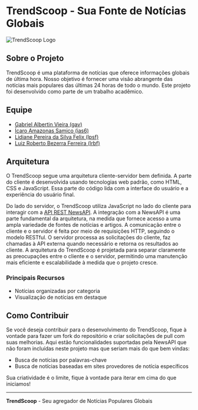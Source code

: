 # TrendScoop - Sua Fonte de Notícias Globais

![TrendScoop Logo](./assets/trendscoopLogo.png)

## Sobre o Projeto

TrendScoop é uma plataforma de notícias que oferece informações globais de última hora. Nosso objetivo é fornecer uma visão abrangente das notícias mais populares das últimas 24 horas de todo o mundo. Este projeto foi desenvolvido como parte de um trabalho acadêmico.

## Equipe

* [Gabriel Albertin Vieira (gav)](https://github.com/gavgabriel)
* [Ícaro Amazonas Samico (ias6)](https://github.com/Icaroamazonas)
* [Lidiane Pereira da Silva Felix (lpsf)](https://github.com/lidianepsfelix)
* [Luiz Roberto Bezerra Ferreira (lrbf)](https://github.com/roboberto1403)

## Arquitetura

  O TrendScoop segue uma arquitetura cliente-servidor bem definida. A parte do cliente é desenvolvida usando tecnologias web padrão, como HTML, CSS e JavaScript. Essa parte do código lida com a interface do usuário e a experiência do usuário final.

  Do lado do servidor, o TrendScoop utiliza JavaScript no lado do cliente para interagir com a [API REST NewsAPI](https://newsapi.org/). A integração com a NewsAPI é uma parte fundamental da arquitetura, na medida que fornece acesso a uma ampla variedade de fontes de notícias e artigos. A comunicação entre o cliente e o servidor é feita por meio de requisições HTTP, seguindo o modelo RESTful. O servidor processa as solicitações do cliente, faz chamadas à API externa quando necessário e retorna os resultados ao cliente.
  A arquitetura do TrendScoop é projetada para separar claramente as preocupações entre o cliente e o servidor, permitindo uma manutenção mais eficiente e escalabilidade à medida que o projeto cresce.
  
### Principais Recursos

* Notícias organizadas por categoria
* Visualização de notícias em destaque

## Como Contribuir

Se você deseja contribuir para o desenvolvimento do TrendScoop, fique à vontade para fazer um fork do repositório e criar solicitações de pull com suas melhorias. Aqui estão funcionalidades suportadas pela NewsAPI que não foram incluídas neste projeto mas que seriam mais do que bem vindas:

* Busca de notícias por palavras-chave
* Busca de notícias baseadas em sites provedores de notícia específicos

Sua criatividade é o limite, fique à vontade para iterar em cima do que iniciamos!

---

**TrendScoop** - Seu agregador de Notícias Populares Globais

